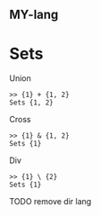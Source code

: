 ## MY-lang

# Sets

Union
```
>> {1} + {1, 2}
Sets {1, 2}
```
Cross
```
>> {1} & {1, 2}
Sets {1}
```
Div
```
>> {1} \ {2}
Sets {1}
```

TODO remove dir lang